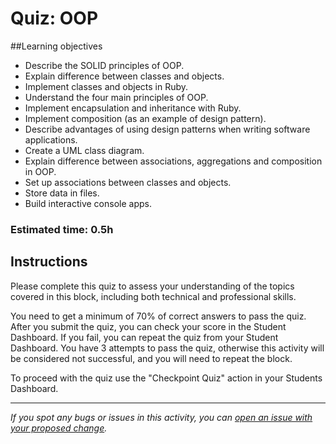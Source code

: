 # Quiz: OOP

##Learning objectives
- Describe the SOLID principles of OOP.
- Explain difference between classes and objects.
- Implement classes and objects in Ruby.
- Understand the four main principles of OOP.
- Implement encapsulation and inheritance with Ruby.
- Implement composition (as an example of design pattern).
- Describe advantages of using design patterns when writing software applications.
- Create a UML class diagram.
- Explain difference between associations, aggregations and composition in OOP.
- Set up associations between classes and objects.
- Store data in files.
- Build interactive console apps.


### Estimated time: 0.5h

## Instructions

Please complete this quiz to assess your understanding of the topics covered in this block, including both technical and professional skills.

You need to get a minimum of 70% of correct answers to pass the quiz. After you submit the quiz, you can check your score in the Student Dashboard. If you fail, you can repeat the quiz from your Student Dashboard. You have 3 attempts to pass the quiz, otherwise this activity will be considered not successful, and you will need to repeat the block.

To proceed with the quiz use the "Checkpoint Quiz" action in your Students Dashboard.

------

_If you spot any bugs or issues in this activity, you can [open an issue with your proposed change](https://github.com/microverseinc/curriculum-transversal-skills/blob/main/git-github/articles/open_issue.md)._
